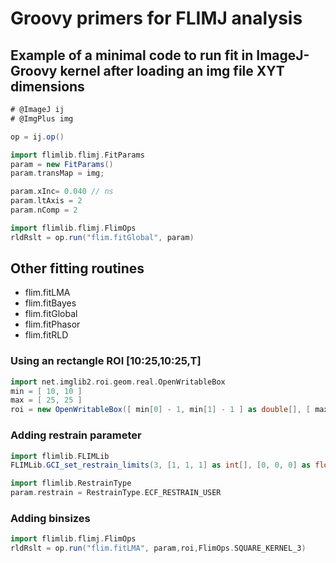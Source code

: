 # Groovy primers for FLIMJ analysis

## Example of a minimal code to run fit in ImageJ-Groovy kernel after loading an img file XYT dimensions

```groovy
# @ImageJ ij
# @ImgPlus img

op = ij.op()

import flimlib.flimj.FitParams
param = new FitParams()
param.transMap = img;

param.xInc= 0.040 // ns
param.ltAxis = 2
param.nComp = 2

import flimlib.flimj.FlimOps
rldRslt = op.run("flim.fitGlobal", param)
```

## Other fitting routines

- flim.fitLMA
- flim.fitBayes
- flim.fitGlobal
- flim.fitPhasor
- flim.fitRLD

### Using an rectangle ROI [10:25,10:25,T]
```groovy
import net.imglib2.roi.geom.real.OpenWritableBox
min = [ 10, 10 ]
max = [ 25, 25 ]
roi = new OpenWritableBox([ min[0] - 1, min[1] - 1 ] as double[], [ max[0] + 1, max[1] + 1 ] as double[])
```
### Adding restrain parameter
```groovy
import flimlib.FLIMLib
FLIMLib.GCI_set_restrain_limits(3, [1, 1, 1] as int[], [0, 0, 0] as float[], [1e4f,  1e4f, 6f] as float[])

import flimlib.RestrainType
param.restrain = RestrainType.ECF_RESTRAIN_USER

```
### Adding binsizes

```groovy
import flimlib.flimj.FlimOps
rldRslt = op.run("flim.fitLMA", param,roi,FlimOps.SQUARE_KERNEL_3)
```
